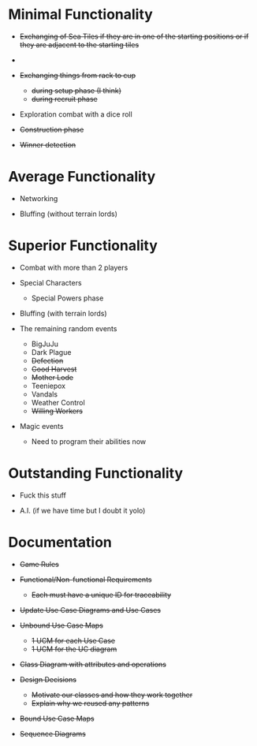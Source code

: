 Minimal Functionality
===
- ~~Exchanging of Sea Tiles if they are in one of the starting positions or if they are adjacent to the starting tiles~~

- ~~~~Some way to see how many pieces are on each players rack~~

- ~~Exchanging things from rack to cup~~
	- ~~during setup phase (I think)~~
	- ~~during recruit phase~~
	
- Exploration combat with a dice roll

- ~~Construction phase~~

- ~~Winner detection~~

Average Functionality
===
- Networking

- Bluffing (without terrain lords)

Superior Functionality
===
- Combat with more than 2 players

- Special Characters
	- Special Powers phase

- Bluffing (with terrain lords)

- The remaining random events
	- BigJuJu
	- Dark Plague
	- ~~Defection~~
	- ~~Good Harvest~~
	- ~~Mother Lode~~
	- Teeniepox
	- Vandals
	- Weather Control
	- ~~Willing Workers~~

- Magic events
	- Need to program their abilities now

Outstanding Functionality
===
- Fuck this stuff

- A.I. (if we have time but I doubt it yolo)

Documentation
===
- ~~Game Rules~~

- ~~Functional/Non-functional Requirements~~
	- ~~Each must have a unique ID for traceability~~

- ~~Update Use Case Diagrams and Use Cases~~

- ~~Unbound Use Case Maps~~
	- ~~1 UCM for each Use Case~~
	- ~~1 UCM for the UC diagram~~
	
- ~~Class Diagram with attributes and operations~~

- ~~Design Decisions~~
	- ~~Motivate our classes and how they work together~~
	- ~~Explain why we reused any patterns~~
	
- ~~Bound Use Case Maps~~

- ~~Sequence Diagrams~~